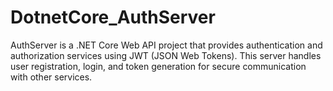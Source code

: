 # DotnetCore_AuthServer
AuthServer is a .NET Core Web API project that provides authentication and authorization services using JWT (JSON Web Tokens). This server handles user registration, login, and token generation for secure communication with other services.
